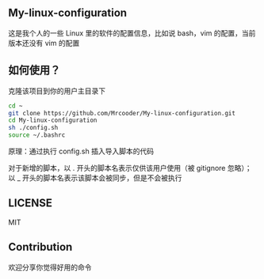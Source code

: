  
## My-linux-configuration

这是我个人的一些 Linux 里的软件的配置信息，比如说 bash，vim 的配置，当前版本还没有 vim 的配置

## 如何使用？

克隆该项目到你的用户主目录下


```bash
cd ~ 
git clone https://github.com/Mrcooder/My-linux-configuration.git 
cd My-linux-configuration
sh ./config.sh
source ~/.bashrc
```

原理：通过执行 config.sh 插入导入脚本的代码

对于新增的脚本，以 . 开头的脚本名表示仅供该用户使用（被 gitignore 忽略）；以 _ 开头的脚本名表示该脚本会被同步，但是不会被执行

## LICENSE

MIT

## Contribution

欢迎分享你觉得好用的命令
